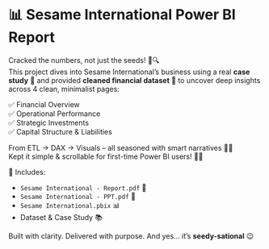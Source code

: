 # 📊 Sesame International Power BI Report

Cracked the numbers, not just the seeds! 🌱🔍  
This project dives into Sesame International’s business using a real **case study** 🧾 and provided **cleaned financial dataset** 📂 to uncover deep insights across 4 clean, minimalist pages:

✅ Financial Overview  
✅ Operational Performance  
✅ Strategic Investments  
✅ Capital Structure & Liabilities  

From ETL → DAX → Visuals – all seasoned with smart narratives 🌾💬  
Kept it simple & scrollable for first-time Power BI users! 🧠✨

📁 Includes:
- `Sesame International - Report.pdf` 📄  
- `Sesame International - PPT.pdf` 🎤  
- `Sesame International.pbix` 📊  
- Dataset & Case Study 📚

Built with clarity. Delivered with purpose. And yes… it’s **seedy-sational** 😉
